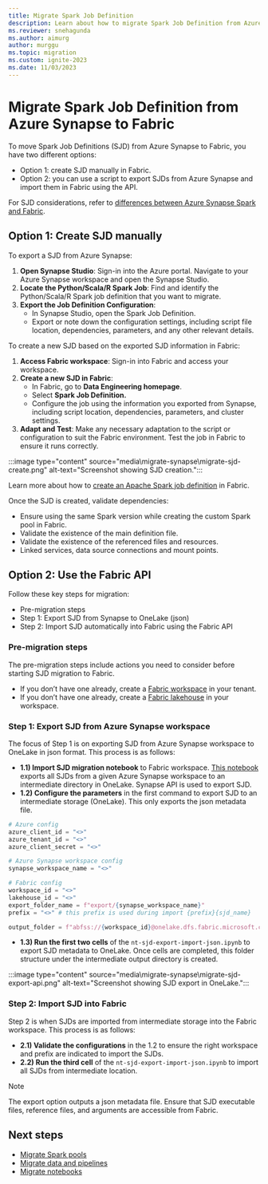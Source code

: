 ```yaml
---
title: Migrate Spark Job Definition
description: Learn about how to migrate Spark Job Definition from Azure Synapse Spark to Fabric.
ms.reviewer: snehagunda
ms.author: aimurg
author: murggu
ms.topic: migration
ms.custom: ignite-2023
ms.date: 11/03/2023
---
```


# Migrate Spark Job Definition from Azure Synapse to Fabric

To move Spark Job Definitions (SJD) from Azure Synapse to Fabric, you have two different options:

* Option 1: create SJD manually in Fabric.
* Option 2: you can use a script to export SJDs from Azure Synapse and import them in Fabric using the API.

For SJD considerations, refer to [differences between Azure Synapse Spark and Fabric](NEEDLINK).

## Option 1: Create SJD manually

To export a SJD from Azure Synapse:

1.	**Open Synapse Studio**: Sign-in into the Azure portal. Navigate to your Azure Synapse workspace and open the Synapse Studio.
1.	**Locate the Python/Scala/R Spark Job**: Find and identify the Python/Scala/R Spark job definition that you want to migrate.
1.	**Export the Job Definition Configuration**:
    * In Synapse Studio, open the Spark Job Definition.
    * Export or note down the configuration settings, including script file location, dependencies, parameters, and any other relevant details.

To create a new SJD based on the exported SJD information in Fabric:

1.	**Access Fabric workspace**: Sign-in into Fabric and access your workspace.
1.	**Create a new SJD in Fabric**:
    * In Fabric, go to **Data Engineering homepage**.
    * Select **Spark Job Definition.**
    * Configure the job using the information you exported from Synapse, including script location, dependencies, parameters, and cluster settings.
1.	**Adapt and Test**: Make any necessary adaptation to the script or configuration to suit the Fabric environment. Test the job in Fabric to ensure it runs correctly.

:::image type="content" source="media\migrate-synapse\migrate-sjd-create.png" alt-text="Screenshot showing SJD creation.":::

Learn more about how to [create an Apache Spark job definition](create-spark-job-definition.md) in Fabric.

Once the SJD is created, validate dependencies:
* Ensure using the same Spark version while creating the custom Spark pool in Fabric.
* Validate the existence of the main definition file. 
* Validate the existence of the referenced files and resources.
* Linked services, data source connections and mount points.

## Option 2: Use the Fabric API

Follow these key steps for migration:
* Pre-migration steps
* Step 1: Export SJD from Synapse to OneLake (json) 
* Step 2: Import SJD automatically into Fabric using the Fabric API

### Pre-migration steps
The pre-migration steps include actions you need to consider before starting SJD migration to Fabric.

* If you don’t have one already, create a [Fabric workspace](../get-started/create-workspaces.md) in your tenant.
* If you don’t have one already, create a [Fabric lakehouse](tutorial-build-lakehouse.md) in your workspace. 

### Step 1: Export SJD from Azure Synapse workspace 

The focus of Step 1 is on exporting SJD from Azure Synapse workspace to OneLake in json format. This process is as follows:

* **1.1) Import SJD migration notebook** to Fabric workspace. [This notebook](NEEDLINK) exports all SJDs from a given Azure Synapse workspace to an intermediate directory in OneLake. Synapse API is used to export SJD.
* **1.2) Configure the parameters** in the first command to export SJD to an intermediate storage (OneLake). This only exports the json metadata file.

```python
# Azure config
azure_client_id = "<>"
azure_tenant_id = "<>"
azure_client_secret = "<>"

# Azure Synapse workspace config
synapse_workspace_name = "<>"

# Fabric config
workspace_id = "<>"
lakehouse_id = "<>"
export_folder_name = f"export/{synapse_workspace_name}"
prefix = "<>" # this prefix is used during import {prefix}{sjd_name}

output_folder = f"abfss://{workspace_id}@onelake.dfs.fabric.microsoft.com/{lakehouse_id}/Files/{export_folder_name}"
```

* **1.3) Run the first two cells** of the `nt-sjd-export-import-json.ipynb` to export SJD metadata to OneLake. Once cells are completed, this folder structure under the intermediate output directory is created.

:::image type="content" source="media\migrate-synapse\migrate-sjd-export-api.png" alt-text="Screenshot showing SJD export in OneLake.":::

### Step 2: Import SJD into Fabric

Step 2 is when SJDs are imported from intermediate storage into the Fabric workspace. This process is as follows:

* **2.1) Validate the configurations** in the 1.2 to ensure the right workspace and prefix are indicated to import the SJDs.
* **2.2) Run the third cell** of the `nt-sjd-export-import-json.ipynb` to import all SJDs from intermediate location.

> [!NOTE]
> The export option outputs a json metadata file. Ensure that SJD executable files, reference files, and arguments are accessible from Fabric.

## Next steps

- [Migrate Spark pools](migrate-synapse-spark-pools.md)
- [Migrate data and pipelines](NEEDLINK)
- [Migrate notebooks](migrate-synapse-notebooks.md)